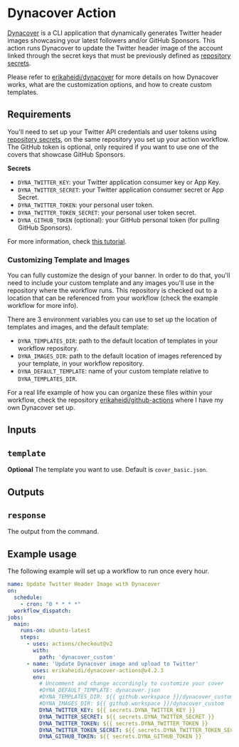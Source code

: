 # Dynacover Action

[Dynacover](https://github.com/erikaheidi/dynacover) is a CLI application that dynamically generates Twitter header images showcasing your latest followers and/or GitHub Sponsors. 
This action runs Dynacover to update the Twitter header image
of the account linked through the secret keys that must be previously defined as [repository secrets](https://docs.github.com/en/actions/security-guides/encrypted-secrets).

Please refer to [erikaheidi/dynacover](https://github.com/erikaheidi/dynacover) for more details on how Dynacover works, what are the customization options, and how to create custom templates.

## Requirements
You'll need to set up your Twitter API credentials and user tokens using [repository secrets](https://docs.github.com/en/actions/security-guides/encrypted-secrets), on the same repository
you set up your action workflow. The GitHub token is optional, only required if you want to use one of the covers that showcase GitHub Sponsors.

**Secrets**
- `DYNA_TWITTER_KEY`: your Twitter application consumer key or App Key.
- `DYNA_TWITTER_SECRET`: your Twitter application consumer secret or App Secret.
- `DYNA_TWITTER_TOKEN`: your personal user token.
- `DYNA_TWITTER_TOKEN_SECRET`: your personal user token secret.
- `DYNA_GITHUB_TOKEN` (optional): your GitHub personal token (for pulling GitHub Sponsors).

For more information, check [this tutorial](https://dev.to/erikaheidi/how-to-dynamically-update-twitter-cover-image-to-show-latest-followers-using-php-gd-and-twitteroauth-62n).

### Customizing Template and Images

You can fully customize the design of your banner. In order to do that, you'll need to include your custom template and any images you'll use in the repository where the workflow runs. This repository is checked out to a location that can be referenced from your workflow (check the example workflow for more info). 

There are 3 environment variables you can use to set up the location of templates and images, and the default template:

- `DYNA_TEMPLATES_DIR`: path to the default location of templates in your workflow repository.
- `DYNA_IMAGES_DIR`: path to the default location of images referenced by your template, in your workflow repository.
- `DYNA_DEFAULT_TEMPLATE`: name of your custom template relative to `DYNA_TEMPLATES_DIR`.

For a real life example of how you can organize these files within your workflow, check the repository [erikaheidi/github-actions](https://github.com/erikaheidi/github-actions) where I have my own Dynacover set up.

## Inputs

## `template`

**Optional** The template you want to use. Default is `cover_basic.json`.

## Outputs

## `response`

The output from the command.

## Example usage

The following example will set up a workflow to run once every hour. 

```yml
name: Update Twitter Header Image with Dynacover
on:
  schedule:
    - cron: "0 * * * *"
  workflow_dispatch:
jobs:
  main:
    runs-on: ubuntu-latest
    steps:
      - uses: actions/checkout@v2
        with:
          path: 'dynacover_custom'
      - name: 'Update Dynacover image and upload to Twitter'
        uses: erikaheidi/dynacover-actions@v4.2.3
        env:
          # Uncomment and change accordingly to customize your cover
          #DYNA_DEFAULT_TEMPLATE: dynacover.json
          #DYNA_TEMPLATES_DIR: ${{ github.workspace }}/dynacover_custom
          #DYNA_IMAGES_DIR: ${{ github.workspace }}/dynacover_custom
          DYNA_TWITTER_KEY: ${{ secrets.DYNA_TWITTER_KEY }}
          DYNA_TWITTER_SECRET: ${{ secrets.DYNA_TWITTER_SECRET }}
          DYNA_TWITTER_TOKEN: ${{ secrets.DYNA_TWITTER_TOKEN }}
          DYNA_TWITTER_TOKEN_SECRET: ${{ secrets.DYNA_TWITTER_TOKEN_SECRET }}
          DYNA_GITHUB_TOKEN: ${{ secrets.DYNA_GITHUB_TOKEN }}
```
